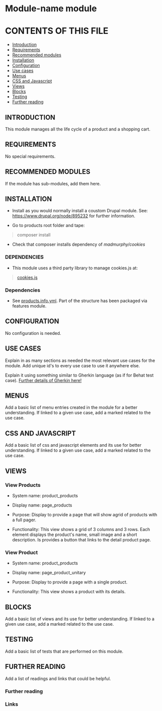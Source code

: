 # Module-name module

# CONTENTS OF THIS FILE

* [Introduction](#introduction)
* [Requirements](#requirements)
* [Recommended modules](#recommended-modules)
* [Installation](#installation)
* [Configuration](#configuration)
* [Use cases](#use-cases)
* [Menus](#menus)
* [CSS and Javascript](#css-and-js)
* [Views](#views)
* [Blocks](#blocks)
* [Testing](#testing)
* [Further reading](#further-reading)

## INTRODUCTION

This module manages all the life cycle of a product and a shopping cart.

## REQUIREMENTS

No special requirements.


## RECOMMENDED MODULES

If the module has sub-modules, add them here.

## INSTALLATION

* Install as you would normally install a coustom Drupal module.
 See: https://www.drupal.org/node/895232 for further information.

 * Go to products root folder and tape:

 > composer install

 * Check that composer installs dependency of _madmurphy/cookies_

### DEPENDENCIES

 * This module uses a third party library to manage cookies.js at:

 > [cookies.js](https://github.com/madmurphy/cookies.js)

### Dependencies

* See [products.info.yml](cnfig/products.info.yml). Part of the structure has been packaged via features module.

## CONFIGURATION

No configuration is needed.

## USE CASES

Explain in as many sections as needed the most relevant use cases for the module.
Add unique id's to every use case to use it anywhere else.

Explain it using something similar to Gherkin language (as if for Behat test case).
[Further details of Gherkin here!](https://cucumber.io/docs/gherkin/reference/)

## MENUS

Add a basic list of menu entries created in the module for a better understanding.
If linked to a given use case, add a marked related to the use case.

## CSS AND JAVASCRIPT

Add a basic list of css and javascript elements and its use for better understanding.
If linked to a given use case, add a marked related to the use case.

## VIEWS

### View Products

* System name: product_products

* Display name: page_products

* Purpose: Display to provide a page that will show agrid of products with a full pager.

* Functionality: This view shows a grid of 3 columns and 3 rows. Each element displays the product's name, small image and a short description. Is provides a button that links to the detail product page.

### View Product

* System name: product_products

* Display name: page_product_unitary

* Purpose: Display to provide a page with a single product.

* Functionality: This view shows a product with its details.

## BLOCKS

Add a basic list of views and its use for better understanding.
If linked to a given use case, add a marked related to the use case.

## TESTING

Add a basic list of tests that are performed on this module.

## FURTHER READING

Add a list of readings and links that could be helpful.

### Further reading

### Links
